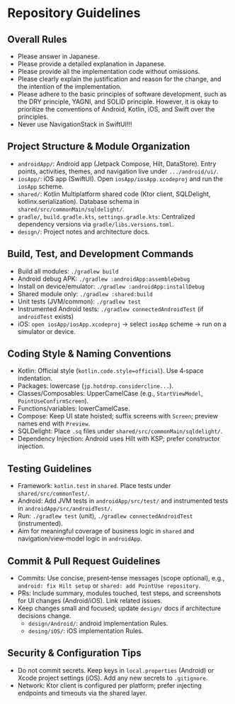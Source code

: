 # Repository Guidelines

## Overall Rules
- Please answer in Japanese.
- Please provide a detailed explanation in Japanese.
- Please provide all the implementation code without omissions.
- Please clearly explain the justification and reason for the change, and the intention of the implementation.
- Please adhere to the basic principles of software development, such as the DRY principle, YAGNI, and SOLID principle. However, it is okay to prioritize the conventions of Android, Kotlin, iOS, and Swift over the principles.
- Never use NavigationStack in SwiftUI!!!

## Project Structure & Module Organization
- `androidApp/`: Android app (Jetpack Compose, Hilt, DataStore). Entry points, activities, themes, and navigation live under `.../android/ui/`.
- `iosApp/`: iOS app (SwiftUI). Open `iosApp/iosApp.xcodeproj` and run the `iosApp` scheme.
- `shared/`: Kotlin Multiplatform shared code (Ktor client, SQLDelight, kotlinx.serialization). Database schema in `shared/src/commonMain/sqldelight/`.
- `gradle/`, `build.gradle.kts`, `settings.gradle.kts`: Centralized dependency versions via `gradle/libs.versions.toml`.
- `design/`: Project notes and architecture docs.

## Build, Test, and Development Commands
- Build all modules: `./gradlew build`
- Android debug APK: `./gradlew :androidApp:assembleDebug`
- Install on device/emulator: `./gradlew :androidApp:installDebug`
- Shared module only: `./gradlew :shared:build`
- Unit tests (JVM/common): `./gradlew test`
- Instrumented Android tests: `./gradlew connectedAndroidTest` (if `androidTest` exists)
- iOS: `open iosApp/iosApp.xcodeproj` → select `iosApp` scheme → run on a simulator or device.

## Coding Style & Naming Conventions
- Kotlin: Official style (`kotlin.code.style=official`). Use 4‑space indentation.
- Packages: lowercase (`jp.hotdrop.considercline...`).
- Classes/Composables: UpperCamelCase (e.g., `StartViewModel`, `PointUseConfirmScreen`).
- Functions/variables: lowerCamelCase.
- Compose: Keep UI state hoisted; suffix screens with `Screen`; preview names end with `Preview`.
- SQLDelight: Place `.sq` files under `shared/src/commonMain/sqldelight/`.
- Dependency Injection: Android uses Hilt with KSP; prefer constructor injection.

## Testing Guidelines
- Framework: `kotlin.test` in `shared`. Place tests under `shared/src/commonTest/`.
- Android: Add JVM tests in `androidApp/src/test/` and instrumented tests in `androidApp/src/androidTest/`.
- Run: `./gradlew test` (unit), `./gradlew connectedAndroidTest` (instrumented).
- Aim for meaningful coverage of business logic in `shared` and navigation/view‑model logic in `androidApp`.

## Commit & Pull Request Guidelines
- Commits: Use concise, present‑tense messages (scope optional), e.g., `android: fix Hilt setup` or `shared: add PointUse repository`.
- PRs: Include summary, modules touched, test steps, and screenshots for UI changes (Android/iOS). Link related issues.
- Keep changes small and focused; update `design/` docs if architecture decisions change.
  - `design/Android/`: android implementation Rules.
  - `desing/iOS/`: iOS implementation Rules.

## Security & Configuration Tips
- Do not commit secrets. Keep keys in `local.properties` (Android) or Xcode project settings (iOS). Add any new secrets to `.gitignore`.
- Network: Ktor client is configured per platform; prefer injecting endpoints and timeouts via the shared layer.

